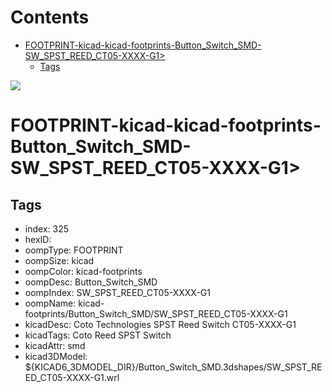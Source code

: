 



Contents
========

* [FOOTPRINT-kicad-kicad-footprints-Button_Switch_SMD-SW_SPST_REED_CT05-XXXX-G1>](#footprint-kicad-kicad-footprints-button_switch_smd-sw_spst_reed_ct05-xxxx-g1)
	* [Tags](#tags)
  
![][im]
# FOOTPRINT-kicad-kicad-footprints-Button_Switch_SMD-SW_SPST_REED_CT05-XXXX-G1>

## Tags

- index: 325
- hexID: 
- oompType: FOOTPRINT
- oompSize: kicad
- oompColor: kicad-footprints
- oompDesc: Button_Switch_SMD
- oompIndex: SW_SPST_REED_CT05-XXXX-G1
- oompName: kicad-footprints/Button_Switch_SMD/SW_SPST_REED_CT05-XXXX-G1
- kicadDesc: Coto Technologies SPST Reed Switch CT05-XXXX-G1
- kicadTags: Coto Reed SPST Switch
- kicadAttr: smd
- kicad3DModel: ${KICAD6_3DMODEL_DIR}/Button_Switch_SMD.3dshapes/SW_SPST_REED_CT05-XXXX-G1.wrl



[im]: image.png
